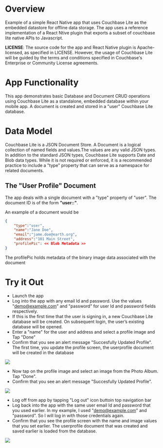 # Overview
Example of a simple React Native app that uses Couchbase Lite as the embedded datastore for offline data storage.
The app uses a reference implementation of a React Ntive plugin that exports a subset of couchbase lite native APIs to Javascript.


**LICENSE**: The source code for the app and React Native plugin is Apache-licensed, as specified in LICENSE. However, the usage of Couchbase Lite will be guided by the terms and conditions specified in Couchbase's Enterprise or Community License agreements.

# App Functionality

This app demonstrates basic Database and Document CRUD operations using Couchbase Lite as a standalone, embedded database within your mobile app. A document is created and stored in a "user" Couchbase Lite database.

# Data Model
Couchbase Lite is a JSON Document Store. A Document is a logical collection of named fields and values.The values are any valid JSON types. In addition to the standard JSON types, Couchbase Lite supports Date and Blob data types. While it is not required or enforced, it is a recommended practice to include a "type" property that can serve as a namespace for related documents.

## The "User Profile" Document
The app deals with a single document with a "type" property of "user". The document ID is of the form **"user::<email>"**. 

An example of a document would be
```json
{
    "type":"user",
    "name":"Jane Doe",
    "email":"jame.doe@earth.org",
    "address":"101 Main Street",
    "profilePic": << Blob Metadata >> 
}
```
The profilePic holds metadata of the binary image data associated with the document

# Try it Out
* Launch the app
* Log into the app with any email Id and password. Use the values "demo@example.com" and "password" for user Id and password fields respectively. 
* If this is the first time that the user is signing in, a new Couchbase Lite database will be created. On subsequent login, the user’s existing database will be opened.
* Enter a "name" for the user and address and select a profile image and Tap "Done"
* Confirm that you see an alert message "Succesfully Updated Profile". The first time, you update the profile screen, the userprofile document will be created in the database


![](https://blog.couchbase.com/wp-content/uploads/2021/11/reactnative-standalone-1.gif)

* Now tap on the profile image and select an image from the Photo Album. Tap "Done".
* Confirm that you see an alert message "Succesfully Updated Profile".

![](https://blog.couchbase.com/wp-content/uploads/2021/11/reactnative-standalone-2.gif)

* Log off from app by tapping "Log out" icon buttoin top navigation bar
* Log back into the app with the same user email Id and password that you used earlier. In my example, I used "demo@example.com" and "password". So I will log in with those credentials again.
* Confirm that you see the profile screen with the name and image values that you set earlier. The userprofile document that was created and saved earlier is loaded from the database.

![](https://blog.couchbase.com/wp-content/uploads/2021/11/reactnative-standalone-3.gif)
